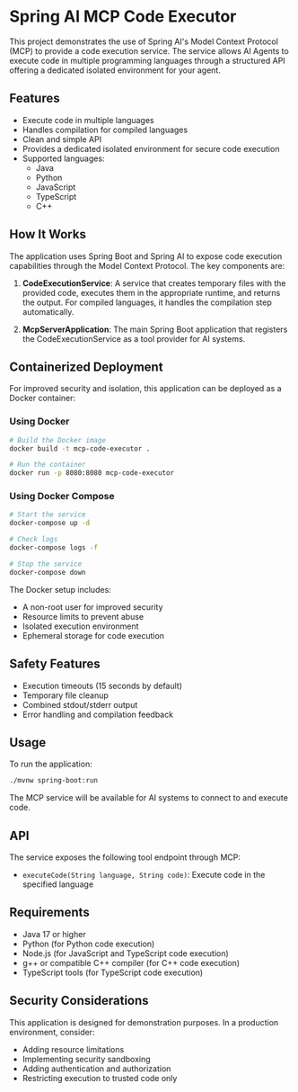 # Spring AI MCP Code Executor

This project demonstrates the use of Spring AI's Model Context Protocol (MCP) to provide a code execution service. The service allows AI Agents to execute code in multiple programming languages through a structured API offering a dedicated isolated environment for your agent.

## Features

- Execute code in multiple languages
- Handles compilation for compiled languages
- Clean and simple API
- Provides a dedicated isolated environment for secure code execution
- Supported languages:
  - Java
  - Python
  - JavaScript
  - TypeScript
  - C++

## How It Works

The application uses Spring Boot and Spring AI to expose code execution capabilities through the Model Context Protocol. The key components are:

1. **CodeExecutionService**: A service that creates temporary files with the provided code, executes them in the appropriate runtime, and returns the output. For compiled languages, it handles the compilation step automatically.

2. **McpServerApplication**: The main Spring Boot application that registers the CodeExecutionService as a tool provider for AI systems.

## Containerized Deployment

For improved security and isolation, this application can be deployed as a Docker container:

### Using Docker

```bash
# Build the Docker image
docker build -t mcp-code-executor .

# Run the container
docker run -p 8080:8080 mcp-code-executor
```

### Using Docker Compose

```bash
# Start the service
docker-compose up -d

# Check logs
docker-compose logs -f

# Stop the service
docker-compose down
```

The Docker setup includes:
- A non-root user for improved security
- Resource limits to prevent abuse
- Isolated execution environment
- Ephemeral storage for code execution

## Safety Features

- Execution timeouts (15 seconds by default)
- Temporary file cleanup
- Combined stdout/stderr output
- Error handling and compilation feedback

## Usage

To run the application:

```bash
./mvnw spring-boot:run
```

The MCP service will be available for AI systems to connect to and execute code.

## API

The service exposes the following tool endpoint through MCP:

- `executeCode(String language, String code)`: Execute code in the specified language

## Requirements

- Java 17 or higher
- Python (for Python code execution)
- Node.js (for JavaScript and TypeScript code execution)
- g++ or compatible C++ compiler (for C++ code execution)
- TypeScript tools (for TypeScript code execution)

## Security Considerations

This application is designed for demonstration purposes. In a production environment, consider:

- Adding resource limitations
- Implementing security sandboxing
- Adding authentication and authorization
- Restricting execution to trusted code only 